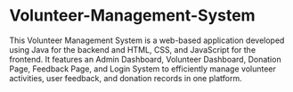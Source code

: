 # Volunteer-Management-System
This Volunteer Management System is a web-based application developed using Java for the backend and HTML, CSS, and JavaScript for the frontend. It features an Admin Dashboard, Volunteer Dashboard, Donation Page, Feedback Page, and Login System to efficiently manage volunteer activities, user feedback, and donation records in one platform.
